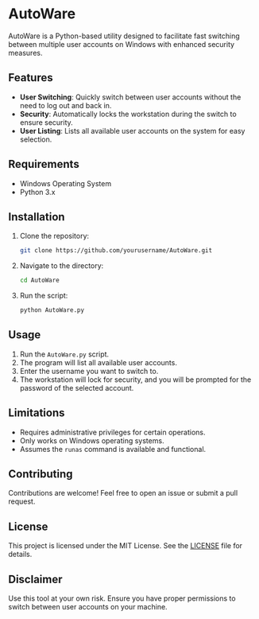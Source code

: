 # AutoWare

AutoWare is a Python-based utility designed to facilitate fast switching between multiple user accounts on Windows with enhanced security measures.

## Features

- **User Switching**: Quickly switch between user accounts without the need to log out and back in.
- **Security**: Automatically locks the workstation during the switch to ensure security.
- **User Listing**: Lists all available user accounts on the system for easy selection.

## Requirements

- Windows Operating System
- Python 3.x

## Installation

1. Clone the repository:

   ```bash
   git clone https://github.com/yourusername/AutoWare.git
   ```

2. Navigate to the directory:

   ```bash
   cd AutoWare
   ```

3. Run the script:

   ```bash
   python AutoWare.py
   ```

## Usage

1. Run the `AutoWare.py` script.
2. The program will list all available user accounts.
3. Enter the username you want to switch to.
4. The workstation will lock for security, and you will be prompted for the password of the selected account.

## Limitations

- Requires administrative privileges for certain operations.
- Only works on Windows operating systems.
- Assumes the `runas` command is available and functional.

## Contributing

Contributions are welcome! Feel free to open an issue or submit a pull request.

## License

This project is licensed under the MIT License. See the [LICENSE](LICENSE) file for details.

## Disclaimer

Use this tool at your own risk. Ensure you have proper permissions to switch between user accounts on your machine.